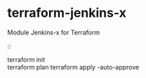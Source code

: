 # terraform-jenkins-x
Module Jenkins-x for Terraform


::

  terraform init  
  terraform plan
  terraform apply -auto-approve
